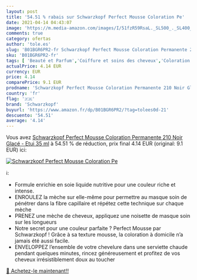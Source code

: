 ```yaml
---
layout: post
title: '54.51 % rabais sur Schwarzkopf Perfect Mousse Coloration Pe'
date: 2021-04-14 04:43:07
image: 'https://m.media-amazon.com/images/I/51fzR59RsaL._SL500_._SL400_.jpg'
comments: true
category: ofertas
author: 'tole.es'
slug: 'B01BGR6PR2-fr Schwarzkopf Perfect Mousse Coloration Permanente 210 Noir...'
sku: 'B01BGR6PR2-fr'
tags: [ 'Beauté et Parfum','Coiffure et soins des cheveux','Coloration permanente','Colorations','schwarzkopf', ]
actualPrice: 4.14 EUR
currency: EUR
price: 4.14
comparePrice: 9.1 EUR
prodname: 'Schwarzkopf Perfect Mousse Coloration Permanente 210 Noir Glacé - Etui 35 ml'
country: 'fr'
flag: '🇫🇷'
brand: 'Schwarzkopf'
buyurl: 'https://www.amazon.fr/dp/B01BGR6PR2/?tag=tolees0d-21'
descuento: '54.51'
average: '4.14'
---
```


Vous avez [Schwarzkopf Perfect Mousse Coloration Permanente 210 Noir Glacé - Etui 35 ml](https://www.amazon.fr/dp/B01BGR6PR2/?tag=tolees0d-21)  à  54.51 % de réduction, prix final  4.14 EUR (original: 9.1 EUR) ici:

[![Schwarzkopf Perfect Mousse Coloration Pe](https://m.media-amazon.com/images/I/51fzR59RsaL._SL500_._SL400_.jpg)](https://www.amazon.fr/dp/B01BGR6PR2/?tag=tolees0d-21)

ℹ️:

- Formule enrichie en soie liquide nutritive pour une couleur riche et intense.
- ENROULEZ la mèche sur elle-même pour permettre au masque soin de pénétrer dans la fibre capillaire et répétez cette technique sur chaque mèche
- PRENEZ une mèche de cheveux, appliquez une noisette de masque soin sur les longueurs
- Notre secret pour une couleur parfaite ? Perfect Mousse par Schwarzkopf ! Grâce à sa texture mousse, la coloration à domicile n’a jamais été aussi facile.
- ENVELOPPEZ l’ensemble de votre chevelure dans une serviette chaude pendant quelques minutes, rincez généreusement et profitez de vos cheveux irrésistiblement doux au toucher

[🛒 Achetez-le maintenant!!](https://www.amazon.fr/dp/B01BGR6PR2/?tag=tolees0d-21)
